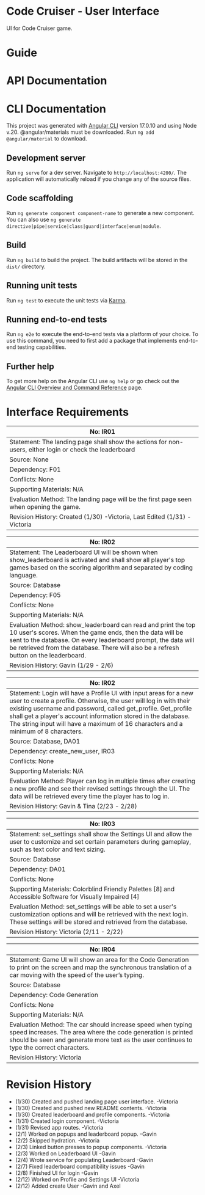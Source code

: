 # Code Cruiser - User Interface
UI for Code Cruiser game.

# Guide

# API Documentation

# CLI Documentation

This project was generated with [Angular CLI](https://github.com/angular/angular-cli) version 17.0.10 and using Node v.20.
@angular/materials must be downloaded. Run `ng add @angular/material` to download.

## Development server

Run `ng serve` for a dev server. Navigate to `http://localhost:4200/`. The application will automatically reload if you change any of the source files.

## Code scaffolding

Run `ng generate component component-name` to generate a new component. You can also use `ng generate directive|pipe|service|class|guard|interface|enum|module`.

## Build

Run `ng build` to build the project. The build artifacts will be stored in the `dist/` directory.

## Running unit tests

Run `ng test` to execute the unit tests via [Karma](https://karma-runner.github.io).

## Running end-to-end tests

Run `ng e2e` to execute the end-to-end tests via a platform of your choice. To use this command, you need to first add a package that implements end-to-end testing capabilities.

## Further help

To get more help on the Angular CLI use `ng help` or go check out the [Angular CLI Overview and Command Reference](https://angular.io/cli) page.

# Interface Requirements
| No: IR01 |
| -------- |
| Statement: The landing page shall show the actions for non-users, either login or check the leaderboard |
| Source: None |
| Dependency: F01 |
| Conflicts: None |
| Supporting Materials: N/A |
| Evaluation Method: The landing page will be the first page seen when opening the game. |
| Revision History: Created (1/30) -Victoria, Last Edited (1/31) -Victoria |

| No: IR02 |
| -------- |
| Statement: The Leaderboard UI will be shown when show_leaderboard is activated and shall show all player's top games based on the scoring algorithm and separated by coding language. |
| Source: Database |
| Dependency: F05 |
| Conflicts: None |
| Supporting Materials: N/A |
| Evaluation Method: show_leaderboard can read and print the top 10 user's scores. When the game ends, then the data will be sent to the database. On every leaderboard prompt, the data will be retrieved from the database. There will also be a refresh button on the leaderboard. |
| Revision History: Gavin (1/29 - 2/6) |

| No: IR02 | 
| -------- |
| Statement: Login will have a Profile UI with input areas for a new user to create a profile. Otherwise, the user will log in with their existing username and password, called get_profile. Get_profile shall get a player's account information stored in the database. The string input will have a maximum of 16 characters and a minimum of 8 characters. |
| Source: Database, DA01 |
| Dependency: create_new_user, IR03 |
| Conflicts: None |
| Supporting Materials: N/A |
| Evaluation Method: Player can log in multiple times after creating a new profile and see their revised settings through the UI. The data will be retrieved every time the player has to log in. |
| Revision History: Gavin & Tina (2/23 - 2/28) |

| No: IR03 |
| -------- |
| Statement: set_settings shall show the Settings UI and allow the user to customize and set certain parameters during gameplay, such as text color and text sizing. |
| Source: Database |
| Dependency: DA01 |
| Conflicts: None |
| Supporting Materials: Colorblind Friendly Palettes [8] and Accessible Software for Visually Impaired [4] |
| Evaluation Method: set_settings will be able to set a user's customization options and will be retrieved with the next login. These settings will be stored and retrieved from the database. |
| Revision History: Victoria (2/11 - 2/22) |

| No: IR04 |
| -------- |
| Statement: Game UI will show an area for the Code Generation to print on the screen and map the synchronous translation of a car moving with the speed of the user’s typing. |
| Source: Database |
| Dependency: Code Generation |
| Conflicts: None |
| Supporting Materials: N/A |
| Evaluation Method: The car should increase speed when typing speed increases. The area where the code generation is printed should be seen and generate more text as the user continues to type the correct characters. |
| Revision History: Victoria |

# Revision History
- (1/30) Created and pushed landing page user interface. -Victoria
- (1/30) Created and pushed new README contents. -Victoria
- (1/30) Created leaderboard and profile components. -Victoria
- (1/31) Created login component. -Victoria
- (1/31) Revised app routes. -Victoria
- (2/1) Worked on popups and leaderboard popup. -Gavin
- (2/2) Skipped hydration. -Victoria
- (2/3) Linked button presses to popup components. -Victoria
- (2/3) Worked on Leaderboard UI -Gavin
- (2/4) Wrote service for populating Leaderboard -Gavin
- (2/7) Fixed leaderboard compatibility issues -Gavin
- (2/8) Finished UI for login -Gavin
- (2/12) Worked on Profile and Settings UI -Victoria
- (2/12) Added create User -Gavin and Axel

